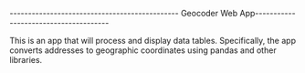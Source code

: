 ---------------------------------------------- Geocoder Web App--------------------------------------

This is an app that will process and display data tables. 
Specifically, the app converts addresses to geographic coordinates using pandas and other libraries.
